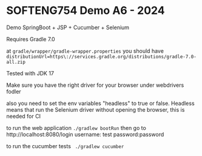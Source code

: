 # SOFTENG754 Demo A6 - 2024

Demo SpringBoot + JSP + Cucumber + Selenium

Requires Gradle 7.0

at `gradle/wrapper/gradle-wrapper.properties`
you should have
`distributionUrl=https\://services.gradle.org/distributions/gradle-7.0-all.zip`

Tested with JDK 17

Make sure you have the right driver for your browser under webdrivers fodler

also you need to set the env variables "headless" to true or false.
Headless means that run the Selenium driver without opening the browser, this is needed for CI

to run the web application
`./gradlew bootRun`
then go to http://localhost:8080/login
username: test password:password

to run the cucumber tests
` ./gradlew cucumber`
